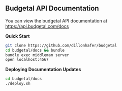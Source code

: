 Budgetal API Documentation
---

You can view the budgetal API documentation at https://api.budgetal.com/docs

**Quick Start**

```bash
git clone https://github.com/dillonhafer/budgetal
cd budgetal/docs && bundle
bundle exec middleman server
open localhost:4567
```

**Deploying Documentation Updates**

```bash
cd budgetal/docs
./deploy.sh
```
